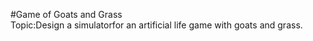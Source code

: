 #Game of Goats and Grass   
Topic:Design a simulatorfor an artificial life game with goats and grass.  
